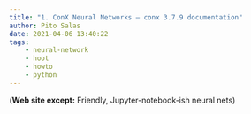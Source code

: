 ```yaml
---
title: "1. ConX Neural Networks — conx 3.7.9 documentation"
author: Pito Salas
date: 2021-04-06 13:40:22
tags:
    - neural-network
    - hoot
    - howto
    - python
---
```



(**Web site except:** Friendly, Jupyter-notebook-ish neural nets) 
